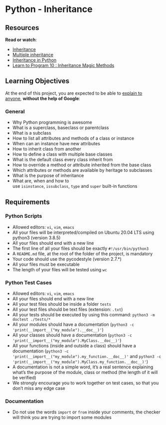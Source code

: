 <h1>Python - Inheritance</h1>
<h2>Resources</h2>
<p><strong>Read or watch</strong>:</p>
<ul>
<li><a title="Inheritance" href="https://intranet.hbtn.io/rltoken/pRigaMtzlZIXHVXZJ7yRMQ" target="_blank" rel="noopener">Inheritance</a></li>
<li><a title="Multiple inheritance" href="https://intranet.hbtn.io/rltoken/q7hgZ43Gu_snerCNUwqzuw" target="_blank" rel="noopener">Multiple inheritance</a></li>
<li><a title="Inheritance in Python" href="https://intranet.hbtn.io/rltoken/FL9pMOVaBXP9xg8Ep4rTYQ" target="_blank" rel="noopener">Inheritance in Python</a></li>
<li><a title="Learn to Program 10 : Inheritance Magic Methods" href="https://intranet.hbtn.io/rltoken/fojEQ8bllfZecx-ZKKurTw" target="_blank" rel="noopener">Learn to Program 10 : Inheritance Magic Methods</a></li>
</ul>
<h2>Learning Objectives</h2>
<p>At the end of this project, you are expected to be able to&nbsp;<a title="explain to anyone" href="https://intranet.hbtn.io/rltoken/qtTNU4FKGaIHTtnDLLrVYQ" target="_blank" rel="noopener">explain to anyone</a>,&nbsp;<strong>without the help of Google</strong>:</p>
<h3>General</h3>
<ul>
<li>Why Python programming is awesome</li>
<li>What is a superclass, baseclass or parentclass</li>
<li>What is a subclass</li>
<li>How to list all attributes and methods of a class or instance</li>
<li>When can an instance have new attributes</li>
<li>How to inherit class from another</li>
<li>How to define a class with multiple base classes</li>
<li>What is the default class every class inherit from</li>
<li>How to override a method or attribute inherited from the base class</li>
<li>Which attributes or methods are available by heritage to subclasses</li>
<li>What is the purpose of inheritance</li>
<li>What are, when and how to use&nbsp;<code>isinstance</code>,&nbsp;<code>issubclass</code>,&nbsp;<code>type</code>&nbsp;and&nbsp;<code>super</code>&nbsp;built-in functions</li>
</ul>
<h2>Requirements</h2>
<h3>Python Scripts</h3>
<ul>
<li>Allowed editors:&nbsp;<code>vi</code>,&nbsp;<code>vim</code>,&nbsp;<code>emacs</code></li>
<li>All your files will be interpreted/compiled on Ubuntu 20.04 LTS using python3 (version 3.8.5)</li>
<li>All your files should end with a new line</li>
<li>The first line of all your files should be exactly&nbsp;<code>#!/usr/bin/python3</code></li>
<li>A&nbsp;<code>README.md</code>&nbsp;file, at the root of the folder of the project, is mandatory</li>
<li>Your code should use the pycodestyle (version 2.7.*)</li>
<li>All your files must be executable</li>
<li>The length of your files will be tested using&nbsp;<code>wc</code></li>
</ul>
<h3>Python Test Cases</h3>
<ul>
<li>Allowed editors:&nbsp;<code>vi</code>,&nbsp;<code>vim</code>,&nbsp;<code>emacs</code></li>
<li>All your files should end with a new line</li>
<li>All your test files should be inside a folder&nbsp;<code>tests</code></li>
<li>All your test files should be text files (extension:&nbsp;<code>.txt</code>)</li>
<li>All your tests should be executed by using this command:&nbsp;<code>python3 -m doctest ./tests/*</code></li>
<li>All your modules should have a documentation (<code>python3 -c 'print(__import__("my_module").__doc__)'</code>)</li>
<li>All your classes should have a documentation (<code>python3 -c 'print(__import__("my_module").MyClass.__doc__)'</code>)</li>
<li>All your functions (inside and outside a class) should have a documentation (<code>python3 -c 'print(__import__("my_module").my_function.__doc__)'</code>&nbsp;and&nbsp;<code>python3 -c 'print(__import__("my_module").MyClass.my_function.__doc__)'</code>)</li>
<li>A documentation is not a simple word, it&rsquo;s a real sentence explaining what&rsquo;s the purpose of the module, class or method (the length of it will be verified)</li>
<li>We strongly encourage you to work together on test cases, so that you don&rsquo;t miss any edge case</li>
</ul>
<h3>Documentation</h3>
<ul>
<li>Do not use the words&nbsp;<code>import</code>&nbsp;or&nbsp;<code>from</code>&nbsp;inside your comments, the checker will think you are trying to import some modules</li>
</ul>